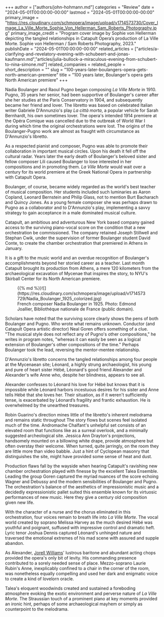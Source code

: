 +++
author = ["authors/john-hohmann.md"]
categories = "Review"
date = "2024-05-01T00:00:00-00:00"
lastmod = "2024-05-01T00:00:00-00:00"
primary_image = "https://res.cloudinary.com/schmopera/image/upload/v1714573730/Cover_Image_La_Ville_Morte_Sophie_Von_Hellerman_Sam_Roberts_Photography.jpg"
primary_image_credit = "Program cover image by Sophie von Hellerman depicting the tangled relationships in Catapult Opera’s production of La Ville Morte. Sophie von Hellerman / Sam Roberts Photography, 2023."
publishDate = "2024-05-01T00:00:00-00:00"
related_articles = ["articles/a-clarifying-and-revelatory-evening-with-schubeert-and-jonas-kaufmann.md","articles/julia-bullock-a-miraculous-evening-from-schubert-to-nina-simone.md"]
related_companies = 
related_people = 
short_description = ""
slug = "100-years-later-boulangers-opera-gets-north-american-premiere"
title = "100 years later, Boulanger's opera gets North American premiere"
+++

Nadia Boulanger and Raoul Pugno began composing _La Ville Morte_ in 1910. Pugno, 35 years her senior, had been supportive of Boulanger's career after she her studies at the Paris Conservatory in 1904, and subsequently became her friend and lover. The libretto was based on celebrated Italian writer Gabriele D'Annunzio's play _La città morta_, a popular vehicle for Sarah Bernhardt, his own sometimes lover. The opera's intended 1914 premiere at the Opéra Comique was cancelled due to the outbreak of World War I during which time the original orchestrations were lost. The origins of the Boulanger-Pugno work are almost as fraught with circumstance as D'Annunzio's libretto.

As a respected pianist and composer, Pugno was able to promote their collaboration in important musical circles. Upon his death it fell off the cultural radar. Years later the early death of Boulanger's beloved sister and fellow composer Lili caused Boulanger to lose interested in her compositions and in promoting them. _La Ville Morte_ would wait over a century for its world premiere at the Greek National Opera in partnership with Catapult Opera.

Boulanger, of course, became widely regarded as the world's best teacher of musical composition. Her students included such luminaries as Aaron Copland, Leonard Bernstein and Philip Glass, not to mention Burt Bacharach and Quincy Jones. As a young female composer she was perhaps drawn to Pugno as a collaborator and to D'Annunzio's play, implementing a savvy strategy to gain acceptance in a male dominated musical culture.

Catapult, an ambitious and adventurous New York based company gained access to the surviving piano-vocal score on the condition that a new orchestration be commissioned.  The company retained Joseph Stillwell and Stephan Cwik, under the supervision of former Boulanger student David Conte, to create the chamber orchestration that premiered in Athens in January. 

It is a gift to the music world and an overdue recognition of Boulanger's accomplishments beyond her storied career as a teacher. Last month Catapult brought its production from Athens, a mere 120 kilometers from the archaeological excavation of Mycenae that inspires the story, to NYU's Skirball Center for its North American premiere.

<figure data-type="image">{{% md %}}![](https://res.cloudinary.com/schmopera/image/upload/v1714573729/Nadia_Boulanger_1925_colorized.jpg)
<figcaption>French composer Nadia Boulanger in 1925. Photo: Edmond Joallier, Bibliothéque nationale de France (public domain).</figcaption>
</figure>

Scholars have noted that the surviving score clearly shows the pens of both Boulanger and Pugno. Who wrote what remains unknown. Conductor (and Catapult Opera artistic director) Neal Goren offers something of a clue. "The musical style does not reflect any of Pugno's other compositions," he writes in program notes, "whereas it can easily be seen as a logical extension of Boulanger's other compositions of the time." Perhaps Boulanger took the lead, reversing the mentor-mentee relationship. 

D'Annunzio's libretto concerns the tangled relationships among four people at the Mycenaean site; Léonard, a highly strung archaeologist, his young and pure of heart sister Hébé, Léonard's good friend Alexander and Alexander's wife Anne who, despite her blindness, appears to see all. 

Alexander confesses to Léonard his love for Hébé but knows that it is impossible while Léonard harbors incestuous desires for his sister and Anne tells Hébé that she loves her. Their situation, as if it weren't sufficiently tense, is exacerbated by Léonard’s fragility and frantic exhaustion. He is overwhelmed by the unearthed treasures.

Robin Guarino's direction mines little of the libretto's inherent melodrama and remains static throughout The story flows but scenes feel isolated much of the time. Andromache Chalfant's unhelpful set consists of an elevated room that functions like as a surreal overlook, and a minimally suggested archeological site. Jessica Ann Drayton's projections, handsomely mounted on a billowing white drape, provide atmosphere but often overstay their welcome. When turned, quite jarringly, on the room they are little more than video babble. Just a hint of Cyclopean masonry that distinguishes the site, might have provided some sense of heat and dust.

Production flaws fall by the wayside when hearing Catapult's ravishing new chamber orchestration played with finesse by the excellent Talea Ensemble. Leading the group Goren captured the myriad nuances of the score echoing Wagner and Debussy and the modern sensibilities of Boulanger and Pugno. The orchestration's balance of the aesthetics of impressionistic music and a decidedly expressionistic pallet suited this ensemble known for its virtuosic performances of new music. Here they give a century old composition given new life.

With the character of a nurse and the chorus eliminated in this orchestration, four voices remain to breath life into _La Ville Morte_. The vocal world created by soprano Melissa Harvey as the much desired Hébé was youthful and poignant, suffused with impressive control and dramatic heft. Lyric tenor Joshua Dennis captured Léonard's unhinged nature and traversed the emotional extremes of his mad scene with assured and supple abandon. 

As Alexander, [Jorell Williams](/scene/people/jorell-williams/)' lustrous baritone and abundant acting chops provided the opera's only bit of levity. His commanding presence contributed to a sorely needed sense of place. Mezzo-soprano Laurie Rubin's Anne, inexplicably confined to a chair in the corner of the room, was nonetheless equally compelling and used her dark and enigmatic voice to create a kind of lovelorn oracle.

Talea's eloquent woodwinds created and sustained a foreboding atmosphere evoking the exotic environment and perverse nature of _La Ville Morte_. The Straussian touch of a prominent piano at key moments provided an ironic hint, perhaps of some archaeological mayhem or simply as counterpoint to the melodrama.